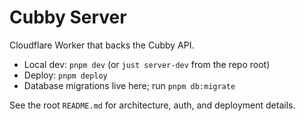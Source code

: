 # Cubby Server

Cloudflare Worker that backs the Cubby API.

- Local dev: `pnpm dev` (or `just server-dev` from the repo root)
- Deploy: `pnpm deploy`
- Database migrations live here; run `pnpm db:migrate`

See the root `README.md` for architecture, auth, and deployment details.

